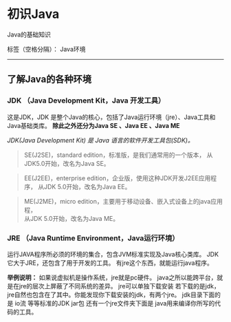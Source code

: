 # 初识Java
Java的基础知识


标签（空格分隔）： Java环境

----------


## 了解Java的各种环境

### JDK （Java Development Kit，Java 开发工具）

   这是JDK，JDK 是整个Java的核心，包括了Java运行环境（jre）、Java工具和Java基础类库。
   **除此之外还分为Java SE 、Java EE 、Java ME**
   
*JDK(Java Development Kit) 是 Java 语言的软件开发工具包(SDK)。*

> SE(J2SE)，standard edition，标准版，是我们通常用的一个版本，
        从JDK5.0开始，改名为Java SE。
        
> EE(J2EE)，enterprise edition，企业版，使用这种JDK开发J2EE应用程序，
         从JDK 5.0开始，改名为Java EE。 
         
>ME(J2ME)，micro edition，主要用于移动设备、嵌入式设备上的java应用程，        
         从JDK 5.0开始，改名为Java ME。

   
### JRE （Java Runtime Environment，Java运行环境）

   运行JAVA程序所必须的环境的集合，包含JVM标准实现及Java核心类库。
JDK 它大于JRE，还包含了用于开发的工具。
有jre这个东西，就能运行java程序。

**举例说明：**
如果说虚拟机是操作系统，jre就是pc硬件。
java之所以能跨平台，就是在jre的层次上屏蔽了不同系统的差异。
jre可以单独下载安装
若下载的是jdk，jre自然也包含在了其中。你能发现你下载安装的jdk，有两个jre。
jdk目录下面的是 io流 等等标准的JDK jar包
还有一个jre文件夹下面是 java用来编译你所写的代码的工具。
  
  
  
